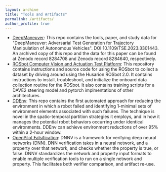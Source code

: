 ```yaml
---
layout: archive
title: "Tools and Artifacts"
permalink: /artifacts/
author_profile: true
---
```


- [DeepManeuver](https://github.com/MissMeriel/DeepManeuver): This repo contains the tools, paper, and study data for "DeepManeuver: Adversarial Test Generation for Trajectory Manipulation of Autonomous Vehicles". DOI 10.1109/TSE.2023.3301443. An archived copy of this repo and the data for this paper can be found at Zenodo record 8284708 and Zenodo record 8284640, respectively.
- [ROSbot Computer Vision and Actuation Test Platform](https://github.com/MissMeriel/ROSbot_data_collection): This repository contains instructions and source code for using the ROSbot to collect a dataset by driving around using the Husarion ROSbot 2.0. It contains instructions to install, troubleshoot, and initialize the onboard data collection routine for the ROSbot. It also contains training scripts for a DAVE2 steering model and pytorch implmentations of other architectures. 
- [DDEnv](https://github.com/MissMeriel/DDEnv): This repo contains the first automated approach for reducing the environment in which a robot failed and identifying 1-minimal sets of environment elements associated with such failures. The technique is novel in the spatio-temporal partition strategies it employs, and in how it manages the potential robot behaviors occurring under identical environments. DDEnv can achieve environment reductions of over 95% within a 2-hour window.
- [OpenPilot Falsification](https://github.com/MissMeriel/openpilot-falsification): DNNV is a framework for verifying deep neural networks (DNN). 
DNN verification takes in a neural network, and a property over that network, and checks whether the property is true, or false. 
DNNV standardizes the network and property input formats to enable multiple verification tools to run on a single network and property. 
This facilitates both verifier comparison, and artifact re-use.